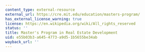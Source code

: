 ```yaml
---
content_type: external-resource
external_url: https://cre.mit.edu/education/masters-program/
has_external_license_warning: true
license: https://en.wikipedia.org/wiki/All_rights_reserved
status: ''
title: Master's Program in Real Estate Development
uid: e55b03b3-a645-4773-a9d5-1b5655be34ab
wayback_url: ''
---
```

